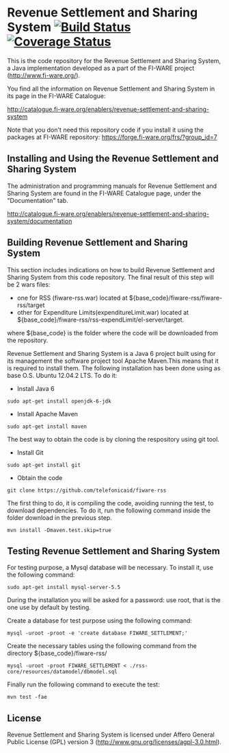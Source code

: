 
# Revenue Settlement and Sharing System [![Build Status](https://travis-ci.org/telefonicaid/fiware-rss.svg?branch=develop)](https://travis-ci.org/telefonicaid/fiware-rss?branch=develop) [![Coverage Status](https://coveralls.io/repos/telefonicaid/fiware-rss/badge.png?branch=develop)](https://coveralls.io/r/telefonicaid/fiware-rss?branch=develop)

This is the code repository for the Revenue Settlement and Sharing System, a Java implementation developed as a part of the FI-WARE project (http://www.fi-ware.org/).

You find all the information on Revenue Settlement and Sharing System in its page in the FI-WARE Catalogue:

http://catalogue.fi-ware.org/enablers/revenue-settlement-and-sharing-system

Note that you don't need this repository code if you install it using the packages at FI-WARE repository: https://forge.fi-ware.org/frs/?group_id=7  


## Installing and Using the Revenue Settlement and Sharing System

The administration and programming manuals for Revenue Settlement and Sharing System are found in the FI-WARE Catalogue page,
under the "Documentation" tab.

http://catalogue.fi-ware.org/enablers/revenue-settlement-and-sharing-system/documentation


## Building Revenue Settlement and Sharing System

This section includes indications on how to build Revenue Settlement and Sharing System from this code repository.
The final result of this step will be 2 wars files: 
* one for RSS (fiware-rss.war) located at ${base_code}/fiware-rss/fiware-rss/target
* other for Expenditure Limits(expenditureLimit.war) located at ${base_code}/fiware-rss/rss-expendLimit/el-server/target.

where ${base_code} is the folder where the code will be downloaded from the repository.


Revenue Settlement and Sharing System is a Java 6 project built using for its management the software project tool Apache Maven.This means that it is required to install them. The following installation  has been done using as base O.S. Ubuntu 12.04.2 LTS. To do it:

* Install Java 6

```
sudo apt-get install openjdk-6-jdk
```

* Install Apache Maven

```
sudo apt-get install maven
```

The best way to obtain the code is by cloning the respository using git tool. 

* Install Git

```
sudo apt-get install git
```

* Obtain the code

```
git clone https://github.com/telefonicaid/fiware-rss
```

The first thing to do, it is compiling the code, avoiding running the test, to download dependencies. 
To do it, run the following command inside the folder download in the previous step.

```
mvn install -Dmaven.test.skip=true
```

## Testing Revenue Settlement and Sharing System

For testing purpose, a Mysql database will be necessary. To install it, use the following command:

```
sudo apt-get install mysql-server-5.5
```

During the installation you will be asked for a password: use root, that is the one use by default by testing.

Create a database for test purpose using the following command:

```
mysql -uroot -proot -e 'create database FIWARE_SETTLEMENT;'
```

Create the necessary tables using the following command from the directory ${base_code}/fiware-rss/

```
mysql -uroot -proot FIWARE_SETTLEMENT < ./rss-core/resources/datamodel/dbmodel.sql
```

Finally run the following command to execute the test:

```
mvn test -fae
```


## License

Revenue Settlement and Sharing System is licensed under Affero General Public License (GPL) version 3 (http://www.gnu.org/licenses/agpl-3.0.html).
